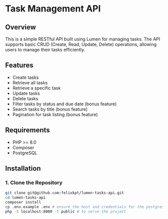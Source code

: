 # Task Management API

## Overview

This is a simple RESTful API built using Lumen for managing tasks. The API supports basic CRUD (Create, Read, Update, Delete) operations, allowing users to manage their tasks efficiently.

## Features

- Create tasks
- Retrieve all tasks
- Retrieve a specific task
- Update tasks
- Delete tasks
- Filter tasks by status and due date (bonus feature)
- Search tasks by title (bonus feature)
- Pagination for task listing (bonus feature)

## Requirements

- PHP >= 8.0
- Composer
- PostgreSQL

## Installation

### 1. Clone the Repository

```bash
git clone git@github.com:felixkpt/lumen-tasks-api.git
cd lumen-tasks-api
composer install
cp .env.example .env # ensure the host and credentials for the postgres database are okay 
php -S localhost:8000 -t public # to serve the project